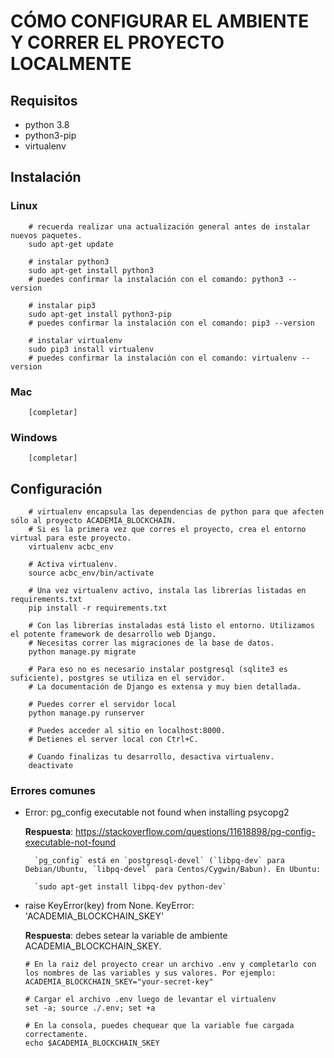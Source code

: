 # CÓMO CONFIGURAR EL AMBIENTE Y CORRER EL PROYECTO LOCALMENTE

## Requisitos

- python 3.8
- python3-pip
- virtualenv

## Instalación

### Linux

```
    # recuerda realizar una actualización general antes de instalar nuevos paquetes.
    sudo apt-get update

    # instalar python3
    sudo apt-get install python3
    # puedes confirmar la instalación con el comando: python3 --version

    # instalar pip3
    sudo apt-get install python3-pip
    # puedes confirmar la instalación con el comando: pip3 --version

    # instalar virtualenv
    sudo pip3 install virtualenv
    # puedes confirmar la instalación con el comando: virtualenv --version
```

### Mac

```
    [completar]
```

### Windows

```
    [completar]
```

## Configuración

```
    # virtualenv encapsula las dependencias de python para que afecten sólo al proyecto ACADEMIA_BLOCKCHAIN.
    # Si es la primera vez que corres el proyecto, crea el entorno virtual para este proyecto.
    virtualenv acbc_env

    # Activa virtualenv.
    source acbc_env/bin/activate

    # Una vez virtualenv activo, instala las librerías listadas en requirements.txt
    pip install -r requirements.txt

    # Con las librerías instaladas está listo el entorno. Utilizamos el potente framework de desarrollo web Django.
    # Necesitas correr las migraciones de la base de datos.
    python manage.py migrate

    # Para eso no es necesario instalar postgresql (sqlite3 es suficiente), postgres se utiliza en el servidor.
    # La documentación de Django es extensa y muy bien detallada.
    
    # Puedes correr el servidor local
    python manage.py runserver
    
    # Puedes acceder al sitio en localhost:8000. 
    # Detienes el server local con Ctrl+C. 

    # Cuando finalizas tu desarrollo, desactiva virtualenv.
    deactivate
```

### Errores comunes

- Error: pg_config executable not found when installing psycopg2

    **Respuesta**: https://stackoverflow.com/questions/11618898/pg-config-executable-not-found

        `pg_config` está en `postgresql-devel` (`libpq-dev` para Debian/Ubuntu, `libpq-devel` para Centos/Cygwin/Babun). En Ubuntu:

        `sudo apt-get install libpq-dev python-dev`

- raise KeyError(key) from None. KeyError: 'ACADEMIA_BLOCKCHAIN_SKEY'

    **Respuesta**: debes setear la variable de ambiente ACADEMIA_BLOCKCHAIN_SKEY.

    ```
    # En la raiz del proyecto crear un archivo .env y completarlo con los nombres de las variables y sus valores. Por ejemplo:
    ACADEMIA_BLOCKCHAIN_SKEY="your-secret-key"

    # Cargar el archivo .env luego de levantar el virtualenv
    set -a; source ./.env; set +a

    # En la consola, puedes chequear que la variable fue cargada correctamente.
    echo $ACADEMIA_BLOCKCHAIN_SKEY
    ```
